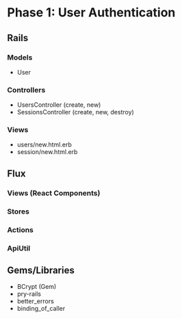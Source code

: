# Phase 1: User Authentication

## Rails
### Models
* User

### Controllers
* UsersController (create, new)
* SessionsController (create, new, destroy)


### Views
* users/new.html.erb
* session/new.html.erb

## Flux
### Views (React Components)

### Stores

### Actions

### ApiUtil

## Gems/Libraries
* BCrypt (Gem)
* pry-rails
* better_errors
* binding_of_caller
